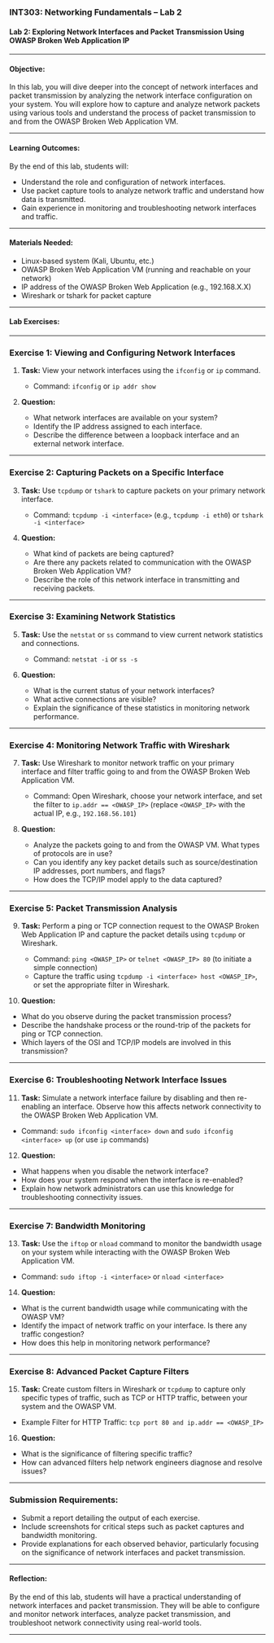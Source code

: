 ### **INT303: Networking Fundamentals – Lab 2**

#### **Lab 2: Exploring Network Interfaces and Packet Transmission Using OWASP Broken Web Application IP**

---

#### **Objective:**
In this lab, you will dive deeper into the concept of network interfaces and packet transmission by analyzing the network interface configuration on your system. You will explore how to capture and analyze network packets using various tools and understand the process of packet transmission to and from the OWASP Broken Web Application VM.

---

#### **Learning Outcomes:**
By the end of this lab, students will:
- Understand the role and configuration of network interfaces.
- Use packet capture tools to analyze network traffic and understand how data is transmitted.
- Gain experience in monitoring and troubleshooting network interfaces and traffic.

---

#### **Materials Needed:**
- Linux-based system (Kali, Ubuntu, etc.)
- OWASP Broken Web Application VM (running and reachable on your network)
- IP address of the OWASP Broken Web Application (e.g., 192.168.X.X)
- Wireshark or tshark for packet capture

---

#### **Lab Exercises:**

---

### **Exercise 1: Viewing and Configuring Network Interfaces**

1. **Task:** View your network interfaces using the `ifconfig` or `ip` command.
   - Command: `ifconfig` or `ip addr show`
   
2. **Question:**
   - What network interfaces are available on your system?
   - Identify the IP address assigned to each interface.
   - Describe the difference between a loopback interface and an external network interface.

---

### **Exercise 2: Capturing Packets on a Specific Interface**

3. **Task:** Use `tcpdump` or `tshark` to capture packets on your primary network interface.
   - Command: `tcpdump -i <interface>` (e.g., `tcpdump -i eth0`) or `tshark -i <interface>`
   
4. **Question:**
   - What kind of packets are being captured?
   - Are there any packets related to communication with the OWASP Broken Web Application VM?
   - Describe the role of this network interface in transmitting and receiving packets.

---

### **Exercise 3: Examining Network Statistics**

5. **Task:** Use the `netstat` or `ss` command to view current network statistics and connections.
   - Command: `netstat -i` or `ss -s`
   
6. **Question:**
   - What is the current status of your network interfaces?
   - What active connections are visible?
   - Explain the significance of these statistics in monitoring network performance.

---

### **Exercise 4: Monitoring Network Traffic with Wireshark**

7. **Task:** Use Wireshark to monitor network traffic on your primary interface and filter traffic going to and from the OWASP Broken Web Application VM.
   - Command: Open Wireshark, choose your network interface, and set the filter to `ip.addr == <OWASP_IP>` (replace `<OWASP_IP>` with the actual IP, e.g., `192.168.56.101`)
   
8. **Question:**
   - Analyze the packets going to and from the OWASP VM. What types of protocols are in use?
   - Can you identify any key packet details such as source/destination IP addresses, port numbers, and flags?
   - How does the TCP/IP model apply to the data captured?

---

### **Exercise 5: Packet Transmission Analysis**

9. **Task:** Perform a ping or TCP connection request to the OWASP Broken Web Application IP and capture the packet details using `tcpdump` or Wireshark.
   - Command: `ping <OWASP_IP>` or `telnet <OWASP_IP> 80` (to initiate a simple connection)
   - Capture the traffic using `tcpdump -i <interface> host <OWASP_IP>`, or set the appropriate filter in Wireshark.
   
10. **Question:**
   - What do you observe during the packet transmission process?
   - Describe the handshake process or the round-trip of the packets for ping or TCP connection.
   - Which layers of the OSI and TCP/IP models are involved in this transmission?

---

### **Exercise 6: Troubleshooting Network Interface Issues**

11. **Task:** Simulate a network interface failure by disabling and then re-enabling an interface. Observe how this affects network connectivity to the OWASP Broken Web Application VM.
   - Command: `sudo ifconfig <interface> down` and `sudo ifconfig <interface> up` (or use `ip` commands)
   
12. **Question:**
   - What happens when you disable the network interface?
   - How does your system respond when the interface is re-enabled?
   - Explain how network administrators can use this knowledge for troubleshooting connectivity issues.

---

### **Exercise 7: Bandwidth Monitoring**

13. **Task:** Use the `iftop` or `nload` command to monitor the bandwidth usage on your system while interacting with the OWASP Broken Web Application VM.
   - Command: `sudo iftop -i <interface>` or `nload <interface>`
   
14. **Question:**
   - What is the current bandwidth usage while communicating with the OWASP VM?
   - Identify the impact of network traffic on your interface. Is there any traffic congestion?
   - How does this help in monitoring network performance?

---

### **Exercise 8: Advanced Packet Capture Filters**

15. **Task:** Create custom filters in Wireshark or `tcpdump` to capture only specific types of traffic, such as TCP or HTTP traffic, between your system and the OWASP VM.
   - Example Filter for HTTP Traffic: `tcp port 80 and ip.addr == <OWASP_IP>`
   
16. **Question:**
   - What is the significance of filtering specific traffic?
   - How can advanced filters help network engineers diagnose and resolve issues?

---

### **Submission Requirements:**
- Submit a report detailing the output of each exercise.
- Include screenshots for critical steps such as packet captures and bandwidth monitoring.
- Provide explanations for each observed behavior, particularly focusing on the significance of network interfaces and packet transmission.

---

#### **Reflection:**
By the end of this lab, students will have a practical understanding of network interfaces and packet transmission. They will be able to configure and monitor network interfaces, analyze packet transmission, and troubleshoot network connectivity using real-world tools.

---
